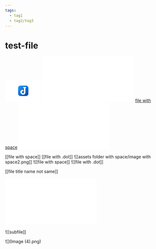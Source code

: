 ```yaml
---
tags:
  - tag1
  - tag2/tag3
---
```

# test-file
![img 1](assets%20folder%20with%20space/image%20with%20space.png)
![file with space](file%20with%20space.md)
[file with space](file%20with%20space.md)
![file with space](./file%20with%20space.md)

[[file with space]]
[[file with .dot]]
![[assets folder with space/image with space2.png]]
![[file with space]]
![[file with .dot]]

[[file title name not same]]

![](filenotexist.md)

![[subfile]]

![](Image (4).png)